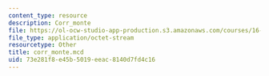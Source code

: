 ```yaml
---
content_type: resource
description: Corr_monte
file: https://ol-ocw-studio-app-production.s3.amazonaws.com/courses/16-881-robust-system-design-summer-1998/73e281f8e45b5019eeac8140d7fd4c16_corr_monte.mcd
file_type: application/octet-stream
resourcetype: Other
title: corr_monte.mcd
uid: 73e281f8-e45b-5019-eeac-8140d7fd4c16
---
```

